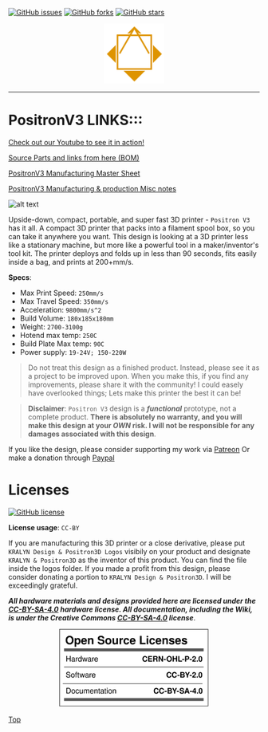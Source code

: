 [![GitHub issues](https://img.shields.io/github/issues/KRALYN/PositronV3?style=plastic)](https://github.com/KRALYN/PositronV3/issues) [![GitHub forks](https://img.shields.io/github/forks/KRALYN/PositronV3?style=plastic)](https://github.com/KRALYN/PositronV3/network) [![GitHub stars](https://img.shields.io/github/stars/KRALYN/PositronV3?style=plastic)](https://github.com/KRALYN/PositronV3/stargazers)

<p align="center">
   <img width="120px" height="120x" title="Logo" src="./Media%20and%20logos/Logos/Positron%20V3%20logo%20light.png">
</p>

---

# PositronV3 LINKS:::

[Check out our Youtube to see it in action!](https://www.youtube.com/watch?v=X_QLxTVtyng)

[Source Parts and links from here (BOM)](https://docs.google.com/spreadsheets/d/1M--jvOxUEVNc-NtEsor3uPZQsdXsPD1CKWxmc8fwLWI/edit?usp=sharing)

[PositronV3 Manufacturing Master Sheet](https://docs.google.com/spreadsheets/d/1qN5KJWDVH5ThWGZ28TEOSm1BKp3oMi2G3o8FUSa0ZRU/edit?usp=sharing)

[PositronV3 Manufacturing & production Misc notes](https://docs.google.com/document/d/1z848gDqvVRCHIMzX_ltr0iuHKC0EaDqbpCQJTiSfUPk/edit?usp=sharing)


![alt text](https://github.com/KRLAYN/PositronV3/blob/main/Media%20and%20logos/Photos%20and%20renders/PV3%20with%20printsA.jpg?raw=true)

Upside-down, compact, portable, and super fast 3D printer - `Positron V3` has it all. A compact 3D printer that packs into a filament spool box, so you can take it anywhere you want. This design is looking at a 3D printer less like a stationary machine, but more like a powerful tool in a maker/inventor's tool kit. The printer deploys and folds up in less than 90 seconds, fits easily inside a bag, and prints at 200+mm/s.

**Specs**: 
- Max Print Speed: `250mm/s`
- Max Travel Speed: `350mm/s`
- Acceleration: `9800mm/s^2`
- Build Volume: `180x185x180mm`
- Weight: `2700-3100g`
- Hotend max temp: `250C`
- Build Plate Max temp: `90C`
- Power supply: `19-24V; 150-220W`

> Do not treat this design as a finished product. Instead, please see it as a project to be improved upon. When you make this, if you find any improvements, please share it with the community! I could easely have overlooked things; Lets make this printer the best it can be!

>**Disclaimer**: `Positron V3` design is a ***functional*** prototype, not a complete product. **There is absolutely no warranty, and you will make this design at your ***OWN*** risk. I will not be responsible for any damages associated with this design**. 

If you like the design, please consider supporting my work via [Patreon](https://www.patreon.com/KRALYN3D)
Or make a donation through [Paypal](https://www.paypal.com/donate/?hosted_button_id=D6APYZU6RKY6S)

# Licenses

[![GitHub license](https://img.shields.io/github/license/KRALYN/PositronV3?style=plastic)](https://github.com/KRALYN/PositronV3/blob/master/LICENSE)

**License usage**: `CC-BY`

If you are manufacturing this 3D printer or a close derivative, please put `KRALYN Design & Positron3D Logos` visibily on your product and designate `KRALYN & Positron3D` as the inventor of this product. You can find the file inside the logos folder.
If you made a profit from this design, please consider donating a portion to `KRALYN Design & Positron3D`. I will be exceedingly grateful.

***All hardware materials and designs provided here are licensed under the [CC-BY-SA-4.0](https://creativecommons.org/licenses/by-sa/4.0/) hardware license.
All documentation, including the Wiki, is under the Creative Commons [CC-BY-SA-4.0](https://creativecommons.org/licenses/by-sa/4.0/) license***.

<div align="center">
<img src="./Media%20and%20logos/licenses/licenses.svg" width="300" alt="Open Licenses" />
</div>

[Top](#positronv3)
